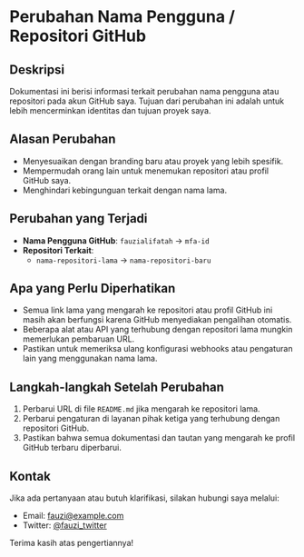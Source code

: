 # Perubahan Nama Pengguna / Repositori GitHub

## Deskripsi
Dokumentasi ini berisi informasi terkait perubahan nama pengguna atau repositori pada akun GitHub saya. Tujuan dari perubahan ini adalah untuk lebih mencerminkan identitas dan tujuan proyek saya.

## Alasan Perubahan
- Menyesuaikan dengan branding baru atau proyek yang lebih spesifik.
- Mempermudah orang lain untuk menemukan repositori atau profil GitHub saya.
- Menghindari kebingunguan terkait dengan nama lama.

## Perubahan yang Terjadi
- **Nama Pengguna GitHub**: `fauzialifatah` → `mfa-id`
- **Repositori Terkait**: 
  - `nama-repositori-lama` → `nama-repositori-baru`
  
## Apa yang Perlu Diperhatikan
- Semua link lama yang mengarah ke repositori atau profil GitHub ini masih akan berfungsi karena GitHub menyediakan pengalihan otomatis.
- Beberapa alat atau API yang terhubung dengan repositori lama mungkin memerlukan pembaruan URL.
- Pastikan untuk memeriksa ulang konfigurasi webhooks atau pengaturan lain yang menggunakan nama lama.

## Langkah-langkah Setelah Perubahan
1. Perbarui URL di file `README.md` jika mengarah ke repositori lama.
2. Perbarui pengaturan di layanan pihak ketiga yang terhubung dengan repositori GitHub.
3. Pastikan bahwa semua dokumentasi dan tautan yang mengarah ke profil GitHub terbaru diperbarui.

## Kontak
Jika ada pertanyaan atau butuh klarifikasi, silakan hubungi saya melalui:
- Email: [fauzi@example.com](mailto:fauzi@example.com)
- Twitter: [@fauzi_twitter](https://twitter.com/fauzi_twitter)
  
Terima kasih atas pengertiannya!
